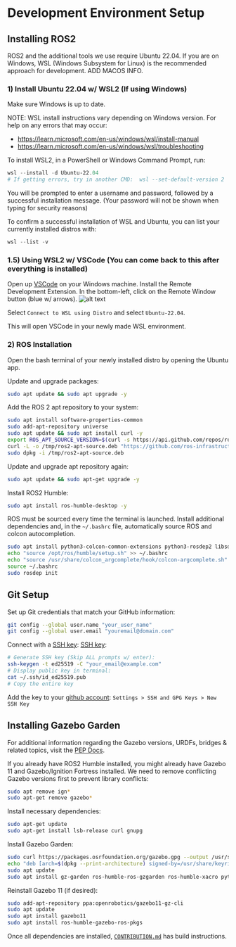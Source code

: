# Development Environment Setup

## Installing ROS2

ROS2 and the additional tools we use require Ubuntu 22.04. If you are on Windows, WSL (Windows Subsystem for Linux) is the recommended approach for development. ADD MACOS INFO.

### 1) Install Ubuntu 22.04 w/ WSL2 (If using Windows)

Make sure Windows is up to date.

NOTE: WSL install instructions vary depending on Windows version. For help on any errors that may occur:

- <https://learn.microsoft.com/en-us/windows/wsl/install-manual>
- <https://learn.microsoft.com/en-us/windows/wsl/troubleshooting>

To install WSL2, in a PowerShell or Windows Command Prompt, run:

```powershell
wsl --install -d Ubuntu-22.04
# If getting errors, try in another CMD:  wsl --set-default-version 2
```

You will be prompted to enter a username and password, followed by a successful installation message.
(Your password will not be shown when typing for security reasons)

To confirm a successful installation of WSL and Ubuntu, you can list your currently installed distros with:

```powershell
wsl --list -v
```

### 1.5) Using WSL2 w/ VSCode (You can come back to this after everything is installed)

Open up [VSCode](https://code.visualstudio.com/download) on your Windows machine. Install the Remote Development Extension.
In the bottom-left, click on the Remote Window button (blue w/ arrows).
![alt text](https://canonical-ubuntu-wsl.readthedocs-hosted.com/en/latest/_images/remote-extension.png)

Select `Connect to WSL using Distro` and select `Ubuntu-22.04`.

This will open VSCode in your newly made WSL environment.


### 2) ROS Installation


Open the bash terminal of your newly installed distro by opening the Ubuntu app.

Update and upgrade packages:

```sh
sudo apt update && sudo apt upgrade -y
```

Add the ROS 2 apt repository to your system:
```sh
sudo apt install software-properties-common
sudo add-apt-repository universe
sudo apt update && sudo apt install curl -y
export ROS_APT_SOURCE_VERSION=$(curl -s https://api.github.com/repos/ros-infrastructure/ros-apt-source/releases/latest | grep -F "tag_name" | awk -F\" '{print $4}')
curl -L -o /tmp/ros2-apt-source.deb "https://github.com/ros-infrastructure/ros-apt-source/releases/download/${ROS_APT_SOURCE_VERSION}/ros2-apt-source_${ROS_APT_SOURCE_VERSION}.$(. /etc/os-release && echo $VERSION_CODENAME)_all.deb"
sudo dpkg -i /tmp/ros2-apt-source.deb
```

Update and upgrade apt repository again:
```sh
sudo apt update && sudo apt-get upgrade -y
```

Install ROS2 Humble:
```sh
sudo apt install ros-humble-desktop -y
```

ROS must be sourced every time the terminal is launched. Install additional dependencies and, in the `~/.bashrc` file, automatically source ROS and colcon autocompletion.

```sh
sudo apt install python3-colcon-common-extensions python3-rosdep2 libsdl1.2-dev sh-completion nano python3-pip python-is-python3 -y
echo "source /opt/ros/humble/setup.sh" >> ~/.bashrc
echo "source /usr/share/colcon_argcomplete/hook/colcon-argcomplete.sh" >> ~/.bashrc
source ~/.bashrc
sudo rosdep init
```

## Git Setup

Set up Git credentials that match your GitHub information:

```sh
git config --global user.name "your_user_name"
git config --global user.email "youremail@domain.com"
```

Connect with a [SSH key](https://docs.github.com/en/authentication/connecting-to-github-with-ssh/generating-a-new-ssh-key-and-adding-it-to-the-ssh-agent):
[SSH key](https://docs.github.com/en/authentication/connecting-to-github-with-ssh/generating-a-new-ssh-key-and-adding-it-to-the-ssh-agent):

```sh
# Generate SSH key (Skip ALL prompts w/ enter):
ssh-keygen -t ed25519 -C "your_email@example.com"
# Display public key in terminal:
cat ~/.ssh/id_ed25519.pub
# Copy the entire key
```

Add the key to your [github account](https://docs.github.com/en/authentication/connecting-to-github-with-ssh/adding-a-new-ssh-key-to-your-github-account): `Settings > SSH and GPG Keys > New SSH Key`


## Installing Gazebo Garden

For additional information regarding the Gazebo versions, URDFs, bridges & related topics, visit the [PEP Docs](https://github.com/pgh-pep/pep_resources/blob/main/Simulation/gazebo.md).


If you already have ROS2 Humble installed, you might already have Gazebo 11 and Gazebo/Ignition Fortress installed. We need to remove conflicting Gazebo versions first to prevent library conflicts:

```sh
sudo apt remove ign*
sudo apt-get remove gazebo*
```

Install necessary dependencies:

```sh
sudo apt-get update
sudo apt-get install lsb-release curl gnupg
```

Install Gazebo Garden:

```sh
sudo curl https://packages.osrfoundation.org/gazebo.gpg --output /usr/share/keyrings/pkgs-osrf-archive-keyring.gpg
echo "deb [arch=$(dpkg --print-architecture) signed-by=/usr/share/keyrings/pkgs-osrf-archive-keyring.gpg] http://packages.osrfoundation.org/gazebo/ubuntu-stable $(lsb_release -cs) main" | sudo tee /etc/apt/sources.list.d/gazebo-stable.list > /dev/null
sudo apt update
sudo apt install gz-garden ros-humble-ros-gzgarden ros-humble-xacro python3-sdformat13
```

Reinstall Gazebo 11 (if desired):

```sh
sudo add-apt-repository ppa:openrobotics/gazebo11-gz-cli
sudo apt update
sudo apt install gazebo11
sudo apt install ros-humble-gazebo-ros-pkgs
```

Once all dependencies are installed, [`CONTRIBUTION.md`](https://github.com/pgh-pep/SeaWeed/blob/main/CONTRIBUTING.md) has build instructions.